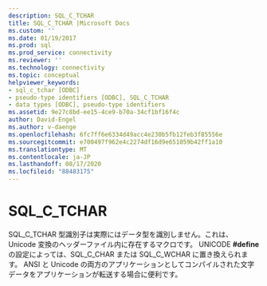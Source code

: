 ```yaml
---
description: SQL_C_TCHAR
title: SQL_C_TCHAR |Microsoft Docs
ms.custom: ''
ms.date: 01/19/2017
ms.prod: sql
ms.prod_service: connectivity
ms.reviewer: ''
ms.technology: connectivity
ms.topic: conceptual
helpviewer_keywords:
- sql_c_tchar [ODBC]
- pseudo-type identifiers [ODBC], SQL_C_TCHAR
- data types [ODBC], pseudo-type identifiers
ms.assetid: 9e27c8bd-ee15-4ce9-b70a-34cf1bf16f4c
author: David-Engel
ms.author: v-daenge
ms.openlocfilehash: 6fc7ff6e6334d49acc4e230b5fb12feb3f85556e
ms.sourcegitcommit: e700497f962e4c2274df16d9e651059b42ff1a10
ms.translationtype: MT
ms.contentlocale: ja-JP
ms.lasthandoff: 08/17/2020
ms.locfileid: "88483175"
---
```

# <a name="sql_c_tchar"></a>SQL_C_TCHAR
SQL_C_TCHAR 型識別子は実際にはデータ型を識別しません。これは、Unicode 変換のヘッダーファイル内に存在するマクロです。 UNICODE **#define**の設定によっては、SQL_C_CHAR または SQL_C_WCHAR に置き換えられます。 ANSI と Unicode の両方のアプリケーションとしてコンパイルされた文字データをアプリケーションが転送する場合に便利です。
